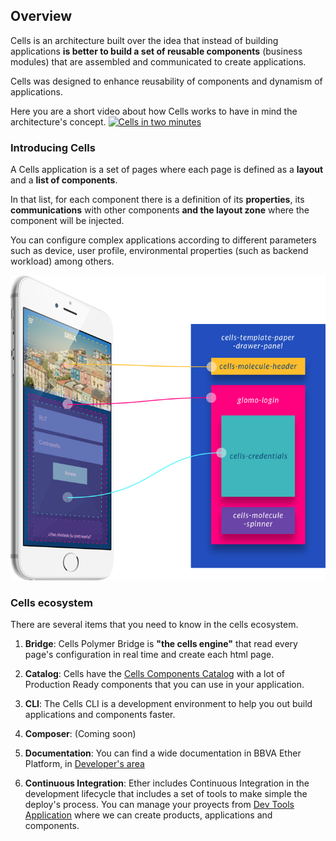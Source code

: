

## Overview

Cells is an architecture built over the idea that instead of building applications **is better to build a set of reusable components** (business modules) that are assembled and communicated to create applications.

Cells was designed to enhance reusability of components and dynamism of applications.

Here you are a short video about how Cells works to have in mind the architecture's concept.
[![Cells in two minutes](http://bbva-files.s3.amazonaws.com/cells/cellsjs/img/video-layer.png)](http://youtu.be/XFvyj0tEbP8)

### Introducing Cells

A Cells application is a set of pages where each page is defined as a **layout** and a **list of components**. 

In that list, for each component there is a definition of its **properties**, its **communications** with other components **and the layout zone** where the component will be injected.

You can configure complex applications according to different parameters such as device, user profile, environmental properties (such as backend workload) among others.

![Tecnical Design Example](../../images/tecnical-design-example.png)

### Cells ecosystem

There are several items that you need to know in the cells ecosystem.

1. **Bridge**: Cells Polymer Bridge is **"the cells engine"** that read every page's configuration in real time and create each html page.

2. **Catalog**: Cells have the [Cells Components Catalog](https://bbva-files.s3.amazonaws.com/cells/bbva-catalog/index.html) with a lot of Production Ready components that you can use in your application.

3. **CLI**: The Cells CLI is a development environment to help you out build applications and components faster.

4. **Composer**: (Coming soon)

5. **Documentation**: You can find a wide documentation in BBVA Ether Platform, in [Developer's area](https://bbva-devplatform.appspot.com/en-us/developers/engines/cells/documentation/quick-start/introducing-cells)

6. **Continuous Integration**: Ether includes Continuous Integration in the development lifecycle that includes a set of tools to make simple the deploy's process. You can manage your proyects from [Dev Tools Application](https://globaldevtools.bbva.com/beapp/static/#!/home) where we can create products, applications and components.



 
